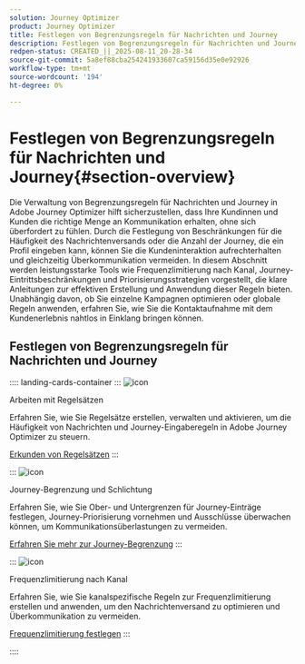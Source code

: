 ```yaml
---
solution: Journey Optimizer
product: Journey Optimizer
title: Festlegen von Begrenzungsregeln für Nachrichten und Journey
description: Festlegen von Begrenzungsregeln für Nachrichten und Journey
redpen-status: CREATED_||_2025-08-11_20-28-34
source-git-commit: 5a8ef88cba254241933607ca59156d35e0e92926
workflow-type: tm+mt
source-wordcount: '194'
ht-degree: 0%

---
```



# Festlegen von Begrenzungsregeln für Nachrichten und Journey{#section-overview}

Die Verwaltung von Begrenzungsregeln für Nachrichten und Journey in Adobe Journey Optimizer hilft sicherzustellen, dass Ihre Kundinnen und Kunden die richtige Menge an Kommunikation erhalten, ohne sich überfordert zu fühlen. Durch die Festlegung von Beschränkungen für die Häufigkeit des Nachrichtenversands oder die Anzahl der Journey, die ein Profil eingeben kann, können Sie die Kundeninteraktion aufrechterhalten und gleichzeitig Überkommunikation vermeiden. In diesem Abschnitt werden leistungsstarke Tools wie Frequenzlimitierung nach Kanal, Journey-Eintrittsbeschränkungen und Priorisierungsstrategien vorgestellt, die klare Anleitungen zur effektiven Erstellung und Anwendung dieser Regeln bieten. Unabhängig davon, ob Sie einzelne Kampagnen optimieren oder globale Regeln anwenden, erfahren Sie, wie Sie die Kontaktaufnahme mit dem Kundenerlebnis nahtlos in Einklang bringen können.

## Festlegen von Begrenzungsregeln für Nachrichten und Journey

:::: landing-cards-container
:::
![icon](https://cdn.experienceleague.adobe.com/icons/gear.svg?lang=de)

Arbeiten mit Regelsätzen

Erfahren Sie, wie Sie Regelsätze erstellen, verwalten und aktivieren, um die Häufigkeit von Nachrichten und Journey-Eingaberegeln in Adobe Journey Optimizer zu steuern.

[Erkunden von Regelsätzen](../using/conflict-prioritization/rule-sets.md)
:::

:::
![icon](https://cdn.experienceleague.adobe.com/icons/list-check.svg?lang=de)

Journey-Begrenzung und Schlichtung

Erfahren Sie, wie Sie Ober- und Untergrenzen für Journey-Einträge festlegen, Journey-Priorisierung vornehmen und Ausschlüsse überwachen können, um Kommunikationsüberlastungen zu vermeiden.

[Erfahren Sie mehr zur Journey-Begrenzung](../using/conflict-prioritization/journey-capping.md)
:::

:::
![icon](https://cdn.experienceleague.adobe.com/icons/circle-play.svg?lang=de)

Frequenzlimitierung nach Kanal

Erfahren Sie, wie Sie kanalspezifische Regeln zur Frequenzlimitierung erstellen und anwenden, um den Nachrichtenversand zu optimieren und Überkommunikation zu vermeiden.

[Frequenzlimitierung festlegen](../using/conflict-prioritization/channel-capping.md)
:::

::::
